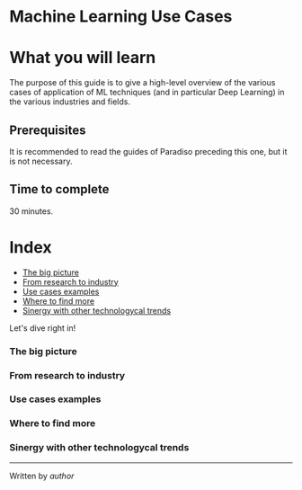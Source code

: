 
# Machine Learning Use Cases

# What you will learn 
The purpose of this guide is to give a high-level overview of the various
cases of application of ML techniques (and in particular Deep Learning) in the various industries and fields.

## Prerequisites
It is recommended to read the guides of Paradiso preceding this one, but it is not necessary.

## Time to complete
30 minutes.

# Index
 - [The big picture](#The-big-picture)
 - [From research to industry](#From-research-to-industry)
 - [Use cases examples](#Use-cases-examples)
 - [Where to find more](#Where-to-find-more)
 - [Sinergy with other technologycal trends](#Sinergy-with-other-technologycal-trends)

Let's dive right in!
 
### The big picture
### From research to industry
### Use cases examples
### Where to find more
### Sinergy with other technologycal trends


----
Written by _author_


